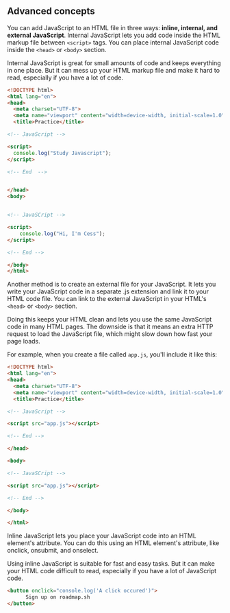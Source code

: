 ## Advanced concepts

You can add JavaScript to an HTML file in three ways: **inline, internal, and external JavaScript**. Internal JavaScript lets you add code inside the HTML markup file between `<script>` tags. You can place internal JavaScript code inside the `<head>` or `<body>` section.

Internal JavaScript is great for small amounts of code and keeps everything in one place. But it can mess up your HTML markup file and make it hard to read, especially if you have a lot of code.

```html
<!DOCTYPE html>
<html lang="en">
<head>
  <meta charset="UTF-8">
  <meta name="viewport" content="width=device-width, initial-scale=1.0">
  <title>Practice</title>

<!-- JavaScript -->

<script>
  console.log("Study Javascript");
</script>

<!-- End  -->


</head>
<body>


<!-- JavaSCript -->

<script>
    console.log("Hi, I'm Cess");
</script>

<!-- End -->

</body>
</html>
```

Another method is to create an external file for your JavaScript. It lets you write your JavaScript code in a separate .js extension and link it to your HTML code file. You can link to the external JavaScript in your HTML's `<head>` or `<body>` section.

Doing this keeps your HTML clean and lets you use the same JavaScript code in many HTML pages. The downside is that it means an extra HTTP request to load the JavaScript file, which might slow down how fast your page loads.

For example, when you create a file called `app.js`, you'll include it like this:

```html
<!DOCTYPE html>
<html lang="en">
<head>
  <meta charset="UTF-8">
  <meta name="viewport" content="width=device-width, initial-scale=1.0">
  <title>Practice</title>

<!-- JavaScript -->

<script src="app.js"></script>

<!-- End -->

</head>

<body>

<!-- JavaSCript -->

<script src="app.js"></script>

<!-- End -->

</body>

</html>
```

Inline JavaScript lets you place your JavaScript code into an HTML element's attribute. You can do this using an HTML element's attribute, like onclick, onsubmit, and onselect.

Using inline JavaScript is suitable for fast and easy tasks. But it can make your HTML code difficult to read, especially if you have a lot of JavaScript code.

```html
<button onclick="console.log('A click occured')">
      Sign up on roadmap.sh
</button>
``` 
